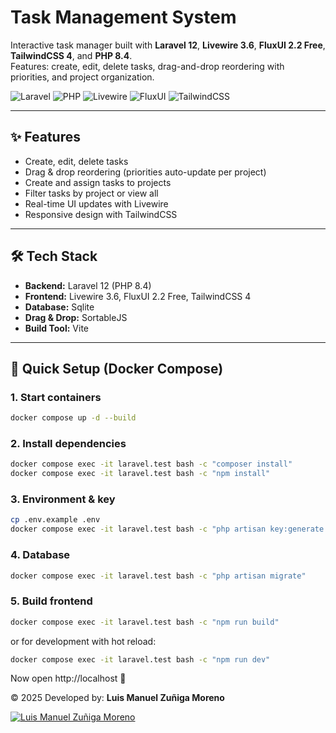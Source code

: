 # Task Management System

Interactive task manager built with **Laravel 12**, **Livewire 3.6**, **FluxUI 2.2 Free**, **TailwindCSS 4**, and **PHP 8.4**.  
Features: create, edit, delete tasks, drag-and-drop reordering with priorities, and project organization.

![Laravel](https://img.shields.io/badge/Laravel-12-red.svg)
![PHP](https://img.shields.io/badge/PHP-8.4-blue.svg)
![Livewire](https://img.shields.io/badge/Livewire-3.6-green.svg)
![FluxUI](https://img.shields.io/badge/FluxUI-2.2-purple.svg)
![TailwindCSS](https://img.shields.io/badge/TailwindCSS-4.0-38b2ac.svg)

---

## ✨ Features
- Create, edit, delete tasks
- Drag & drop reordering (priorities auto-update per project)
- Create and assign tasks to projects
- Filter tasks by project or view all
- Real-time UI updates with Livewire
- Responsive design with TailwindCSS

---

## 🛠️ Tech Stack
- **Backend:** Laravel 12 (PHP 8.4)
- **Frontend:** Livewire 3.6, FluxUI 2.2 Free, TailwindCSS 4
- **Database:** Sqlite
- **Drag & Drop:** SortableJS
- **Build Tool:** Vite

---

## 🚀 Quick Setup (Docker Compose)

### 1. Start containers
```bash
docker compose up -d --build
```

### 2. Install dependencies
```bash
docker compose exec -it laravel.test bash -c "composer install"
docker compose exec -it laravel.test bash -c "npm install"
```

### 3. Environment & key
```bash
cp .env.example .env
docker compose exec -it laravel.test bash -c "php artisan key:generate --force"
```

### 4. Database
```bash
docker compose exec -it laravel.test bash -c "php artisan migrate"
```

### 5. Build frontend
```bash
docker compose exec -it laravel.test bash -c "npm run build"
```
or for development with hot reload:
```bash
docker compose exec -it laravel.test bash -c "npm run dev"
```

 Now open http://localhost 🎉

© 2025 Developed by: **Luis Manuel Zuñiga Moreno**  

[![Luis Manuel Zuñiga Moreno](https://img.shields.io/badge/LinkedIn-Profile-blue)](https://www.linkedin.com/in/devluism/)
